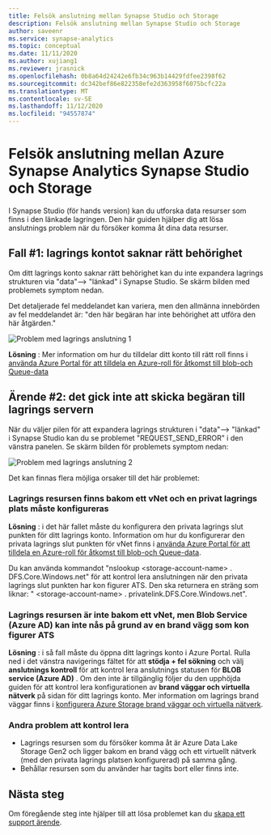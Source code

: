 ```yaml
---
title: Felsök anslutning mellan Synapse Studio och Storage
description: Felsök anslutning mellan Synapse Studio och Storage
author: saveenr
ms.service: synapse-analytics
ms.topic: conceptual
ms.date: 11/11/2020
ms.author: xujiang1
ms.reviewer: jrasnick
ms.openlocfilehash: 0b8a64d24242e6fb34c963b14429fdfee2398f62
ms.sourcegitcommit: dc342bef86e822358efe2d363958f6075bcfc22a
ms.translationtype: MT
ms.contentlocale: sv-SE
ms.lasthandoff: 11/12/2020
ms.locfileid: "94557874"
---
```

# <a name="troubleshoot-connectivity-between-azure-synapse-analytics-synapse-studio-and-storage"></a>Felsök anslutning mellan Azure Synapse Analytics Synapse Studio och Storage

I Synapse Studio (för hands version) kan du utforska data resurser som finns i den länkade lagringen. Den här guiden hjälper dig att lösa anslutnings problem när du försöker komma åt dina data resurser. 

## <a name="case-1-storage-account-lacks-proper-permissions"></a>Fall #1: lagrings kontot saknar rätt behörighet

Om ditt lagrings konto saknar rätt behörighet kan du inte expandera lagrings strukturen via "data"--> "länkad" i Synapse Studio. Se skärm bilden med problemets symptom nedan. 

Det detaljerade fel meddelandet kan variera, men den allmänna innebörden av fel meddelandet är: "den här begäran har inte behörighet att utföra den här åtgärden."

![Problem med lagrings anslutning 1](media/troubleshoot-synapse-studio-and-storage-connectivity/storage-connectivity-issue.1.png)

**Lösning** : Mer information om hur du tilldelar ditt konto till rätt roll finns i [använda Azure Portal för att tilldela en Azure-roll för åtkomst till blob-och Queue-data](../../storage/common/storage-auth-aad-rbac-portal.md)


## <a name="case-2-failed-to-send-the-request-to-storage-server"></a>Ärende #2: det gick inte att skicka begäran till lagrings servern

När du väljer pilen för att expandera lagrings strukturen i "data"--> "länkad" i Synapse Studio kan du se problemet "REQUEST_SEND_ERROR" i den vänstra panelen. Se skärm bilden för problemets symptom nedan:

![Problem med lagrings anslutning 2](media/troubleshoot-synapse-studio-and-storage-connectivity/storage-connectivity-issue.2.png)

Det kan finnas flera möjliga orsaker till det här problemet:

### <a name="the-storage-resource-is-behind-a-vnet-and-a-storage-private-endpoint-needs-to-configure"></a>Lagrings resursen finns bakom ett vNet och en privat lagrings plats måste konfigureras

**Lösning** : i det här fallet måste du konfigurera den privata lagrings slut punkten för ditt lagrings konto. Information om hur du konfigurerar den privata lagrings slut punkten för vNet finns i [använda Azure Portal för att tilldela en Azure-roll för åtkomst till blob-och Queue-data](../security/how-to-connect-to-workspace-from-restricted-network.md).

Du kan använda kommandot "nslookup \<storage-account-name\> . DFS.Core.Windows.net" för att kontrol lera anslutningen när den privata lagrings slut punkten har kon figurer ATS. Den ska returnera en sträng som liknar: " \<storage-account-name\> . privatelink.DFS.Core.Windows.net".

### <a name="the-storage-resource-is-not-behind-a-vnet-but-the-blob-service-azure-ad-endpoint-is-not-accessible-due-to-firewall-configured"></a>Lagrings resursen är inte bakom ett vNet, men Blob Service (Azure AD) kan inte nås på grund av en brand vägg som kon figurer ATS

**Lösning** : i så fall måste du öppna ditt lagrings konto i Azure Portal. Rulla ned i det vänstra navigerings fältet för att **stödja + fel sökning** och välj **anslutnings kontroll** för att kontrol lera anslutnings statusen för **BLOB service (Azure AD)** . Om den inte är tillgänglig följer du den upphöjda guiden för att kontrol lera konfigurationen av **brand väggar och virtuella nätverk** på sidan för ditt lagrings konto. Mer information om lagrings brand väggar finns i [konfigurera Azure Storage brand väggar och virtuella nätverk](../../storage/common/storage-network-security.md).

### <a name="other-issues-to-check"></a>Andra problem att kontrol lera 

* Lagrings resursen som du försöker komma åt är Azure Data Lake Storage Gen2 och ligger bakom en brand vägg och ett virtuellt nätverk (med den privata lagrings platsen konfigurerad) på samma gång.
* Behållar resursen som du använder har tagits bort eller finns inte.


## <a name="next-steps"></a>Nästa steg
Om föregående steg inte hjälper till att lösa problemet kan du [skapa ett support ärende](../../sql-data-warehouse/sql-data-warehouse-get-started-create-support-ticket.md).
